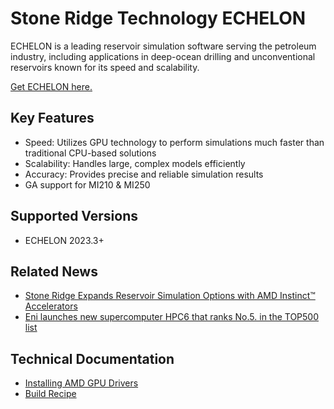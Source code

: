 # Stone Ridge Technology ECHELON

ECHELON is a leading reservoir simulation software  serving the petroleum industry, including applications in deep-ocean drilling and unconventional reservoirs
 known for its speed and scalability.

[Get ECHELON here.](https://stoneridgetechnology.com/echelon-reservoir-simulation-software/)

## Key Features

- Speed: Utilizes GPU technology to perform simulations much faster than traditional CPU-based solutions
- Scalability: Handles large, complex models efficiently
- Accuracy: Provides precise and reliable simulation results
- GA support for MI210 & MI250

## Supported Versions

- ECHELON 2023.3+

## Related News

- [Stone Ridge Expands Reservoir Simulation Options with AMD Instinct™ Accelerators](https://www.hpcwire.com/2024/06/17/stone-ridge-expands-reservoir-simulation-options-with-amd-instinct-accelerators/)
- [Eni launches new supercomputer HPC6 that ranks No.5. in the TOP500 list](https://www.eni.com/en-IT/media/press-release/2024/11/eni-launches-supercomputer-hpc6-top500-list.html)

## Technical Documentation

- [Installing AMD GPU Drivers](https://www.amd.com/en/support/download/drivers.html)
- [Build Recipe](https://github.com/amd/InfinityHub-CI/tree/main/srt-echelon)
